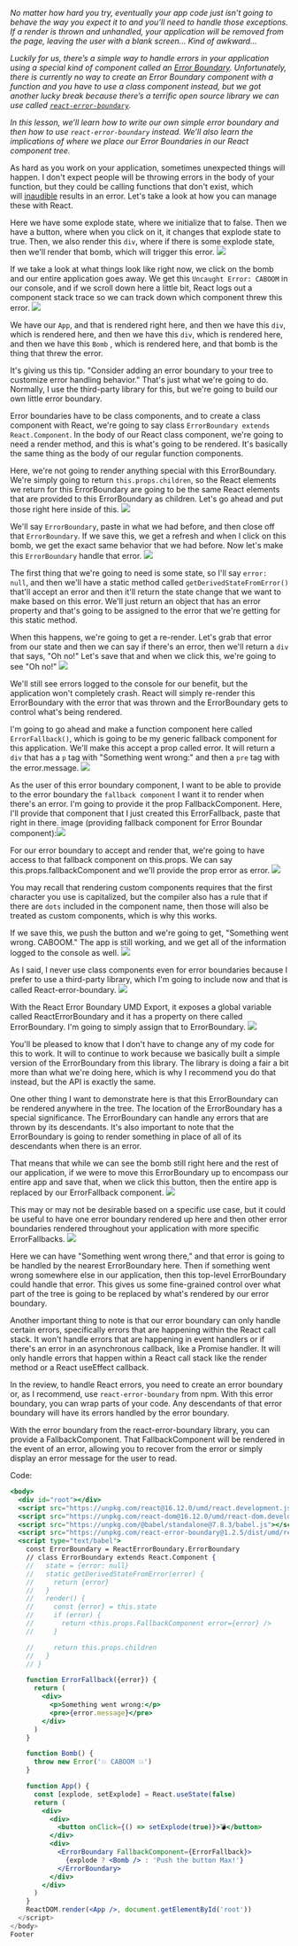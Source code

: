 *No matter how hard you try, eventually your app code just isn’t going to behave the way you expect it to and you’ll need to handle those exceptions. If a render is thrown and unhandled, your application will be removed from the page, leaving the user with a blank screen... Kind of awkward...*

*Luckily for us, there’s a simple way to handle errors in your application using a special kind of component called an [Error Boundary](https://reactjs.org/docs/error-boundaries.html). Unfortunately, there is currently no way to create an Error Boundary component with a function and you have to use a class component instead, but we got another lucky break because there’s a terrific open source library we can use called [`react-error-boundary`](https://www.npmjs.com/package/react-error-boundary).*

*In this lesson, we’ll learn how to write our own simple error boundary and then how to use `react-error-boundary` instead. We’ll also learn the implications of where we place our Error Boundaries in our React component tree.*

As hard as you work on your application, sometimes unexpected things will happen. I don't expect people will be throwing errors in the body of your function, but they could be calling functions that don't exist, which will [inaudible](https://app.egghead.io/lessons/react-using-react-error-boundaries-to-handle-errors-in-react-components?pl=the-beginner-s-guide-to-react) results in an error. Let's take a look at how you can manage these with React.

Here we have some explode state, where we initialize that to false. Then we have a button, where when you click on it, it changes that explode state to true. Then, we also render this `div`, where if there is some explode state, then we'll render that bomb, which will trigger this error.
![](./assets/Pasted%20image%2020221219111208.png)

If we take a look at what things look like right now, we click on the bomb and our entire application goes away. We get this `Uncaught Error: CABOOM` in our console, and if we scroll down here a little bit, React logs out a component stack trace so we can track down which component threw this error.
![](./assets/Pasted%20image%2020221219111235.png)

We have our `App`, and that is rendered right here, and then we have this `div`, which is rendered here, and then we have this `div`,  which is rendered here, and then we have this `Bomb` , which is rendered here, and that bomb is the thing that threw the error.

It's giving us this tip. "Consider adding an error boundary to your tree to customize error handling behavior." That's just what we're going to do. Normally, I use the third-party library for this, but we're going to build our own little error boundary.

Error boundaries have to be class components, and to create a class component with React, we're going to say class `ErrorBoundary extends React.Component`. In the body of our React class component, we're going to need a render method, and this is what's going to be rendered. It's basically the same thing as the body of our regular function components.

Here, we're not going to render anything special with this ErrorBoundary. We're simply going to return `this.props.children`, so the React elements we return for this ErrorBoundary are going to be the same React elements that are provided to this ErrorBoundary as children. Let's go ahead and put those right here inside of this.
![](./assets/Pasted%20image%2020221219111657.png)

We'll say `ErrorBoundary`, paste in what we had before, and then close off that `ErrorBoundary`. If we save this, we get a refresh and when I click on this bomb, we get the exact same behavior that we had before. Now let's make this `ErrorBoundary` handle that error.
![](./assets/Pasted%20image%2020221221095248.png)

The first thing that we're going to need is some state, so I'll say `error: null`, and then we'll have a static method called `getDerivedStateFromError()` that'll accept an error and then it'll return the state change that we want to make based on this error. We'll just return an object that has an error property and that's going to be assigned to the error that we're getting for this static method.

When this happens, we're going to get a re-render. Let's grab that error from our state and then we can say if there's an error, then we'll return a `div` that says, "Oh no!" Let's save that and when we click this, we're going to see "Oh no!"
![](./assets/Pasted%20image%2020221221095528.png)

We'll still see errors logged to the console for our benefit, but the application won't completely crash. React will simply re-render this ErrorBoundary with the error that was thrown and the ErrorBoundary gets to control what's being rendered.

I'm going to go ahead and make a function component here called `ErrorFallback()`, which is going to be my generic fallback component for this application. We'll make this accept a prop called error. It will return a `div` that has a `p` tag with "Something went wrong:" and then a `pre` tag with the error.message.
![](./assets/Pasted%20image%2020221221095930.png)

As the user of this error boundary component, I want to be able to provide to the error boundary the `fallback component` I want it to render when there's an error. I'm going to provide it the prop FallbackComponent. Here, I'll provide that component that I just created this ErrorFallback, paste that right in there.
image (providing fallback  component for Error Boundar component):![](./assets/Pasted%20image%2020221221100056.png)

For our error boundary to accept and render that, we're going to have access to that fallback component on this.props. We can say this.props.fallbackComponent and we'll provide the prop error as error.
![](./assets/Pasted%20image%2020221221100241.png)

You may recall that rendering custom components requires that the first character you use is capitalized, but the compiler also has a rule that if there are `dots` included in the component name, then those will also be treated as custom components, which is why this works.

If we save this, we push the button and we're going to get, "Something went wrong. CABOOM." The app is still working, and we get all of the information logged to the console as well.
![](./assets/Pasted%20image%2020221221101116.png)

As I said, I never use class components even for error boundaries because I prefer to use a third-party library, which I'm going to include now and that is called React-error-boundary. 
![](./assets/Pasted%20image%2020221221101220.png)

With the React Error Boundary UMD Export, it exposes a global variable called ReactErrorBoundary and it has a property on there called ErrorBoundary. I'm going to simply assign that to ErrorBoundary.
![](./assets/Pasted%20image%2020221221101342.png])

You'll be pleased to know that I don't have to change any of my code for this to work. It will to continue to work because we basically built a simple version of the ErrorBoundary from this library. The library is doing a fair a bit more than what we're doing here, which is why I recommend you do that instead, but the API is exactly the same.

One other thing I want to demonstrate here is that this ErrorBoundary can be rendered anywhere in the tree. The location of the ErrorBoundary has a special significance. The ErrorBoundary can handle any errors that are thrown by its descendants. It's also important to note that the ErrorBoundary is going to render something in place of all of its descendants when there is an error.

That means that while we can see the bomb still right here and the rest of our application, if we were to move this ErrorBoundary up to encompass our entire app and save that, when we click this button, then the entire app is replaced by our ErrorFallback component.
![](./assets/Pasted%20image%2020221221101506.png)

This may or may not be desirable based on a specific use case, but it could be useful to have one error boundary rendered up here and then other error boundaries rendered throughout your application with more specific ErrorFallbacks.
![](./assets/Pasted%20image%2020221221101603.png)

Here we can have "Something went wrong there," and that error is going to be handled by the nearest ErrorBoundary here. Then if something went wrong somewhere else in our application, then this top-level ErrorBoundary could handle that error. This gives us some fine-grained control over what part of the tree is going to be replaced by what's rendered by our error boundary.

Another important thing to note is that our error boundary can only handle certain errors, specifically errors that are happening within the React call stack. It won't handle errors that are happening in event handlers or if there's an error in an asynchronous callback, like a Promise handler. It will only handle errors that happen within a React call stack like the render method or a React useEffect callback.

In the review, to handle React errors, you need to create an error boundary or, as I recommend, use `react-error-boundary` from npm. With this error boundary, you can wrap parts of your code. Any descendants of that error boundary will have its errors handled by the error boundary.

With the error boundary from the react-error-boundary library, you can provide a FallbackComponent. That FallbackComponent will be rendered in the event of an error, allowing you to recover from the error or simply display an error message for the user to read.

Code:
```jsx
<body>
  <div id="root"></div>
  <script src="https://unpkg.com/react@16.12.0/umd/react.development.js"></script>
  <script src="https://unpkg.com/react-dom@16.12.0/umd/react-dom.development.js"></script>
  <script src="https://unpkg.com/@babel/standalone@7.8.3/babel.js"></script>
  <script src="https://unpkg.com/react-error-boundary@1.2.5/dist/umd/react-error-boundary.js"></script>
  <script type="text/babel">
    const ErrorBoundary = ReactErrorBoundary.ErrorBoundary
    // class ErrorBoundary extends React.Component {
    //   state = {error: null}
    //   static getDerivedStateFromError(error) {
    //     return {error}
    //   }
    //   render() {
    //     const {error} = this.state
    //     if (error) {
    //       return <this.props.FallbackComponent error={error} />
    //     }

    //     return this.props.children
    //   }
    // }

    function ErrorFallback({error}) {
      return (
        <div>
          <p>Something went wrong:</p>
          <pre>{error.message}</pre>
        </div>
      )
    }

    function Bomb() {
      throw new Error('💥 CABOOM 💥')
    }

    function App() {
      const [explode, setExplode] = React.useState(false)
      return (
        <div>
          <div>
            <button onClick={() => setExplode(true)}>💣</button>
          </div>
          <div>
            <ErrorBoundary FallbackComponent={ErrorFallback}>
              {explode ? <Bomb /> : 'Push the button Max!'}
            </ErrorBoundary>
          </div>
        </div>
      )
    }
    ReactDOM.render(<App />, document.getElementById('root'))
  </script>
</body>
Footer

```